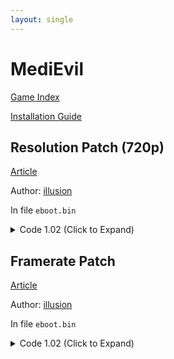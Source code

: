 ```yaml
---
layout: single
---
```


# MediEvil

[Game Index](/patch/#ps4)

[Installation Guide](/install-instructions/)

## Resolution Patch (720p)

[Article](https://illusion0001.github.io/patches/2021/10/02/Overbite-FPSFixes/)

Author: [illusion](https://twitter.com/illusion0002)

In file `eboot.bin`

<details>
<summary>Code 1.02 (Click to Expand)</summary>

{% highlight yml %}
- game: "MediEvil"
  app_ver: "01.02"
  patch_ver: "1.0"
  name: "Resolution Patch (720p)"
  author: "illusion"
  note:
  arch: generic_orbis
  enabled: False # Todo: move this to a separate file
  patch_list:
        - [ bytes, 0x21B3801, "E8 2C 00 00 00" ]
        - [ bytes, 0x21B3832, "C7 04 8B 00 00 86 42 C5 FA 10 04 8B C3" ]
        # 00 00 86 42 # 67.0f
        # 83% should be enough for neo 60fps
{% endhighlight %}

</details>

## Framerate Patch

[Article](https://illusion0001.github.io/patches/2021/10/02/Overbite-FPSFixes/)

Author: [illusion](https://twitter.com/illusion0002)

In file `eboot.bin`

<details>
<summary>Code 1.02 (Click to Expand)</summary>

{% highlight yml %}
- game: "MediEvil"
  app_ver: "01.02"
  patch_ver: "1.0"
  name: "Resolution Patch (720p)"
  author: "illusion"
  note:
  arch: generic_orbis
  enabled: False # Todo: move this to a separate file
  patch_list:
        # Call
        - [ bytes, 0x275C719, "E8 C7 90 FE FF" ]
        - [ bytes, 0x275C746, "1B" ]
        # FPS Function
        - [ bytes, 0x27457E0, "E9 96 F4 01 01 C5 F8 2E 0C 8B 4C 8D 14 8B 81 3C 8B 00 00 F0 41 74 0D 41 C7 82 04 D6 00 00 00 00 00 00 EB 0B 41 C7 82 04 D6 00 00 02 00 00 00 C3" ]
{% endhighlight %}

</details>
